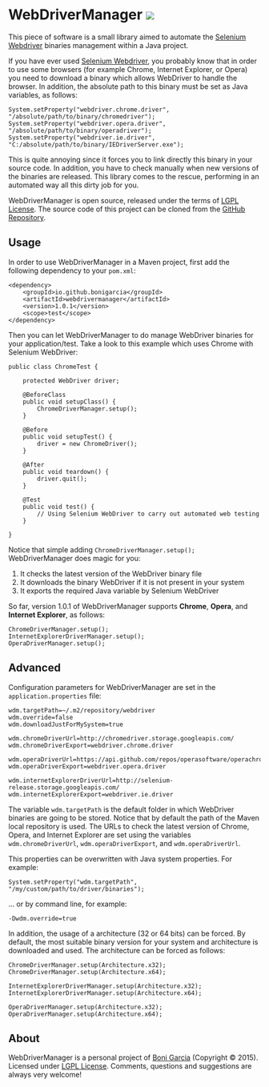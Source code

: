# WebDriverManager [![][Logo]][GitHub Repository]

This piece of software is a small library aimed to automate the [Selenium Webdriver] binaries management within a Java project.

If you have ever used [Selenium Webdriver], you probably know that in order to use some browsers (for example Chrome, Internet Explorer, or Opera) you need to download a binary which allows WebDriver to handle the browser. In addition, the absolute path to this binary must be set as Java variables, as follows:

	System.setProperty("webdriver.chrome.driver", "/absolute/path/to/binary/chromedriver");
	System.setProperty("webdriver.opera.driver", "/absolute/path/to/binary/operadriver");
	System.setProperty("webdriver.ie.driver", "C:/absolute/path/to/binary/IEDriverServer.exe");

This is quite annoying since it forces you to link directly this binary in your source code. In addition, you have to check manually when new versions of the binaries are released. This library comes to the rescue, performing in an automated way all this dirty job for you.

WebDriverManager is open source, released under the terms of [LGPL License]. The source code of this project can be cloned from the [GitHub Repository].

## Usage

In order to use WebDriverManager in a Maven project, first add the following dependency to your `pom.xml`:

	<dependency>
		<groupId>io.github.bonigarcia</groupId>
		<artifactId>webdrivermanager</artifactId>
		<version>1.0.1</version>
		<scope>test</scope>
	</dependency>

Then you can let WebDriverManager to do manage WebDriver binaries for your application/test. Take a look to this example which uses Chrome with Selenium WebDriver:

	public class ChromeTest {

		protected WebDriver driver;

		@BeforeClass
		public void setupClass() {
			ChromeDriverManager.setup();
		}

		@Before
		public void setupTest() {
			driver = new ChromeDriver();
		}

		@After
		public void teardown() {
			driver.quit();
		}

		@Test
		public void test() {
			// Using Selenium WebDriver to carry out automated web testing
		}

	}

Notice that simple adding ``ChromeDriverManager.setup();`` WebDriverManager does magic for you:

1. It checks the latest version of the WebDriver binary file
2. It downloads the binary WebDriver if it is not present in your system
3. It exports the required Java variable by Selenium WebDriver

So far, version 1.0.1 of WebDriverManager supports **Chrome**, **Opera**, and **Internet Explorer**, as follows:

	ChromeDriverManager.setup();
	InternetExplorerDriverManager.setup();
	OperaDriverManager.setup();

## Advanced

Configuration parameters for WebDriverManager are set in the ``application.properties`` file:

	wdm.targetPath=~/.m2/repository/webdriver
	wdm.override=false
	wdm.downloadJustForMySystem=true

	wdm.chromeDriverUrl=http://chromedriver.storage.googleapis.com/
	wdm.chromeDriverExport=webdriver.chrome.driver

	wdm.operaDriverUrl=https://api.github.com/repos/operasoftware/operachromiumdriver/releases
	wdm.operaDriverExport=webdriver.opera.driver

	wdm.internetExplorerDriverUrl=http://selenium-release.storage.googleapis.com/
	wdm.internetExplorerExport=webdriver.ie.driver

The variable ``wdm.targetPath`` is the default folder in which WebDriver binaries are going to be stored. Notice that by default the path of the Maven local repository is used. The URLs to check the latest version of Chrome, Opera, and Internet Explorer are set using the variables ``wdm.chromeDriverUrl``, ``wdm.operaDriverExport``, and ``wdm.operaDriverUrl``. 

This properties can be overwritten with Java system properties. For example:

	System.setProperty("wdm.targetPath", "/my/custom/path/to/driver/binaries");

... or by command line, for example:

	-Dwdm.override=true

In addition, the usage of a architecture (32 or 64 bits) can be forced. By default, the most suitable binary version for your system and architecture is downloaded and used. The architecture can be forced as follows:

	ChromeDriverManager.setup(Architecture.x32);
	ChromeDriverManager.setup(Architecture.x64);

	InternetExplorerDriverManager.setup(Architecture.x32);
	InternetExplorerDriverManager.setup(Architecture.x64);

	OperaDriverManager.setup(Architecture.x32);
	OperaDriverManager.setup(Architecture.x64);

## About

WebDriverManager is a personal project of [Boni Garcia] (Copyright &copy; 2015). Licensed under [LGPL License]. Comments, questions and suggestions are always very welcome!

[Logo]: http://bonigarcia.github.io/img/webdrivermanager.png
[Selenium Webdriver]: http://docs.seleniumhq.org/projects/webdriver/
[LGPL License]: http://www.gnu.org/licenses/lgpl-2.1.html
[Boni Garcia]: http://bonigarcia.github.io/
[GitHub Repository]: https://github.com/bonigarcia/webdrivermanager
